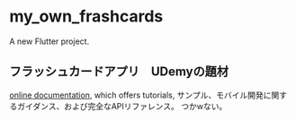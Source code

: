 # my_own_frashcards

A new Flutter project.

## フラッシュカードアプリ　UDemyの題材

[online documentation](https://flutter.dev/docs), which offers tutorials,
サンプル、モバイル開発に関するガイダンス、および完全なAPIリファレンス。
つかwない。
